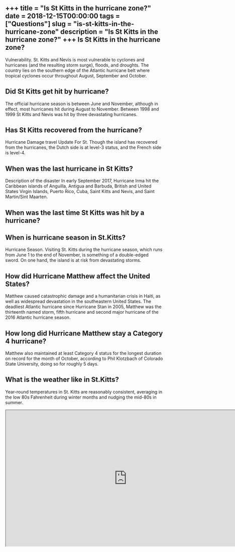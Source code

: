 +++
title = "Is St Kitts in the hurricane zone?"
date = 2018-12-15T00:00:00
tags = ["Questions"]
slug = "is-st-kitts-in-the-hurricane-zone"
description = "Is St Kitts in the hurricane zone?"
+++
Is St Kitts in the hurricane zone?
----------------------------------

Vulnerability. St. Kitts and Nevis is most vulnerable to cyclones and hurricanes (and the resulting storm surge), floods, and droughts. The country lies on the southern edge of the Atlantic hurricane belt where tropical cyclones occur throughout August, September and October.

Did St Kitts get hit by hurricane?
----------------------------------

The official hurricane season is between June and November, although in effect, most hurricanes hit during August to November. Between 1998 and 1999 St Kitts and Nevis was hit by three devastating hurricanes.

Has St Kitts recovered from the hurricane?
------------------------------------------

Hurricane Damage travel Update For St. Though the island has recovered from the hurricanes, the Dutch side is at level-3 status, and the French side is level-4.

When was the last hurricane in St Kitts?
----------------------------------------

Description of the disaster In early September 2017, Hurricane Irma hit the Caribbean islands of Anguilla, Antigua and Barbuda, British and United States Virgin Islands, Puerto Rico, Cuba, Saint Kitts and Nevis, and Saint Martin/Sint Maarten.

When was the last time St Kitts was hit by a hurricane?
-------------------------------------------------------

When is hurricane season in St.Kitts?
-------------------------------------

Hurricane Season. Visiting St. Kitts during the hurricane season, which runs from June 1 to the end of November, is something of a double-edged sword. On one hand, the island is at risk from devastating storms.

How did Hurricane Matthew affect the United States?
---------------------------------------------------

Matthew caused catastrophic damage and a humanitarian crisis in Haiti, as well as widespread devastation in the southeastern United States. The deadliest Atlantic hurricane since Hurricane Stan in 2005, Matthew was the thirteenth named storm, fifth hurricane and second major hurricane of the 2016 Atlantic hurricane season.

How long did Hurricane Matthew stay a Category 4 hurricane?
-----------------------------------------------------------

Matthew also maintained at least Category 4 status for the longest duration on record for the month of October, according to Phil Klotzbach of Colorado State University, doing so for roughly 5 days.

What is the weather like in St.Kitts?
-------------------------------------

Year-round temperatures in St. Kitts are reasonably consistent, averaging in the low 80s Fahrenheit during winter months and nudging the mid-80s in summer.

<iframe allow="accelerometer; autoplay; clipboard-write; encrypted-media; gyroscope; picture-in-picture" allowfullscreen="" class="__youtube_prefs__  epyt-is-override  no-lazyload" data-no-lazy="1" data-origheight="433" data-origwidth="770" data-skipgform_ajax_framebjll="" height="433" id="_ytid_81507" loading="lazy" src="https://www.youtube.com/embed/-2TmMksIBok?enablejsapi=1&autoplay=0&cc_load_policy=0&cc_lang_pref=&iv_load_policy=1&loop=0&modestbranding=0&rel=1&fs=1&playsinline=0&autohide=2&theme=dark&color=red&controls=1&" title="YouTube player" width="770"></iframe>